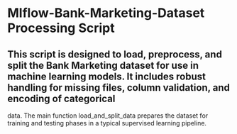 # Mlflow-Bank-Marketing-Dataset Processing Script
## This script is designed to load, preprocess, and split the Bank Marketing dataset for use in machine learning models. It includes robust handling for missing files, column validation, and encoding of categorical 
   data. The main function load_and_split_data prepares the dataset for training and testing phases in a typical supervised learning pipeline.
